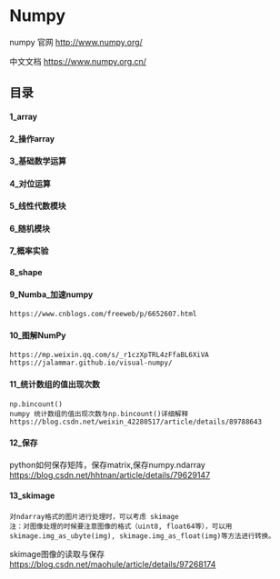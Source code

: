 # Numpy

numpy 官网  http://www.numpy.org/

中文文档  https://www.numpy.org.cn/

## 目录

#### 1_array

#### 2_操作array

#### 3_基础数学运算

#### 4_对位运算

#### 5_线性代数模块

#### 6_随机模块

#### 7_概率实验

#### 8_shape

#### 9_Numba_加速numpy
```
https://www.cnblogs.com/freeweb/p/6652607.html
```

#### 10_图解NumPy
```
https://mp.weixin.qq.com/s/_r1czXpTRL4zFfaBL6XiVA
https://jalammar.github.io/visual-numpy/
```

#### 11_统计数组的值出现次数
```
np.bincount()
numpy 统计数组的值出现次数与np.bincount()详细解释
https://blog.csdn.net/weixin_42280517/article/details/89788643
```

#### 12_保存

python如何保存矩阵，保存matrix,保存numpy.ndarray https://blog.csdn.net/hhtnan/article/details/79629147

#### 13_skimage

```
对ndarray格式的图片进行处理时，可以考虑 skimage
注：对图像处理的时候要注意图像的格式（uint8, float64等），可以用skimage.img_as_ubyte(img), skimage.img_as_float(img)等方法进行转换。
```

skimage图像的读取与保存 https://blog.csdn.net/maohule/article/details/97268174


